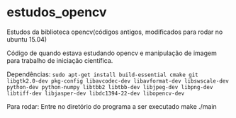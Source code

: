 # estudos_opencv
Estudos da biblioteca opencv(códigos antigos, modificados para rodar no ubuntu 15.04)

Código de quando estava estudando opencv e manipulação de imagem para trabalho de iniciação científica.

Dependências:
`sudo apt-get install build-essential cmake git libgtk2.0-dev pkg-config libavcodec-dev libavformat-dev libswscale-dev python-dev python-numpy libtbb2 libtbb-dev libjpeg-dev libpng-dev libtiff-dev libjasper-dev libdc1394-22-dev
libopencv-dev`

Para rodar:
Entre no diretório do programa a ser executado
make
./main 

